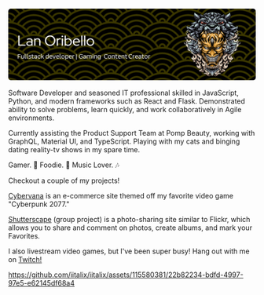 ![Header](./github-header-image.png)

Software Developer and seasoned IT professional skilled in JavaScript, Python, and modern frameworks such as React and Flask. Demonstrated ability to solve problems, learn quickly, and work collaboratively in Agile environments.

Currently assisting the Product Support Team at Pomp Beauty, working with GraphQL, Material UI, and TypeScript. Playing with my cats and binging dating reality-tv shows in
my spare time.

Gamer. 👾 Foodie. 🍜 Music Lover. 🎶

Checkout a couple of my projects!

  [Cybervana](https://cybervana.onrender.com) is an e-commerce site
  themed off my favorite video game "Cyberpunk 2077."
  
  [Shutterscape](https://shutterscape.onrender.com) (group project) is
  a photo-sharing site similar to Flickr, which allows you to share and
  comment on photos, create albums, and mark your Favorites.

I also livestream video games, but I've been super busy!
Hang out with me on [Twitch!](https://www.twitch.tv/iitalix)

https://github.com/iitalix/iitalix/assets/115580381/22b82234-bdfd-4997-97e5-e62145df68a4



<!--
**iitalix/iitalix** is a ✨ _special_ ✨ repository because its `README.md` (this file) appears on your GitHub profile.

Here are some ideas to get you started:

- 🔭 I’m currently working on ...
- 🌱 I’m currently learning ...
- 👯 I’m looking to collaborate on ...
- 🤔 I’m looking for help with ...
- 💬 Ask me about ...
- 📫 How to reach me: ...
- 😄 Pronouns: ...
- ⚡ Fun fact: ...
-->
